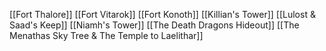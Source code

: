 [[Fort Thalore]]
[[Fort Vitarok]]
[[Fort Konoth]]
[[Killian's Tower]]
[[Lulost & Saad's Keep]]
[[Niamh's Tower]]
[[The Death Dragons Hideout]]
[[The Menathas Sky Tree & The Temple to Laelithar]]
